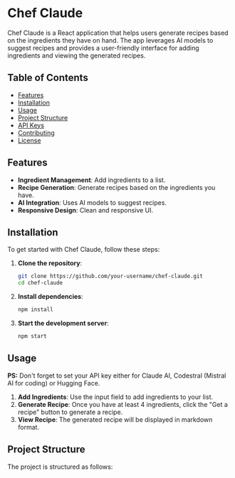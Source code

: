 # Chef Claude

Chef Claude is a React application that helps users generate recipes based on the ingredients they have on hand. The app leverages AI models to suggest recipes and provides a user-friendly interface for adding ingredients and viewing the generated recipes.

## Table of Contents

- [Features](#features)
- [Installation](#installation)
- [Usage](#usage)
- [Project Structure](#project-structure)
- [API Keys](#api-keys)
- [Contributing](#contributing)
- [License](#license)

## Features

- **Ingredient Management**: Add ingredients to a list.
- **Recipe Generation**: Generate recipes based on the ingredients you have.
- **AI Integration**: Uses AI models to suggest recipes.
- **Responsive Design**: Clean and responsive UI.

## Installation

To get started with Chef Claude, follow these steps:

1. **Clone the repository**:

   ```bash
   git clone https://github.com/your-username/chef-claude.git
   cd chef-claude
   ```

2. **Install dependencies**:

   ```bash
   npm install
   ```

3. **Start the development server**:
   ```bash
   npm start
   ```

## Usage

**PS:** Don't forget to set your API key either for Claude AI, Codestral (Mistral AI for coding) or Hugging Face.

1. **Add Ingredients**: Use the input field to add ingredients to your list.
2. **Generate Recipe**: Once you have at least 4 ingredients, click the "Get a recipe" button to generate a recipe.
3. **View Recipe**: The generated recipe will be displayed in markdown format.

## Project Structure

The project is structured as follows:
